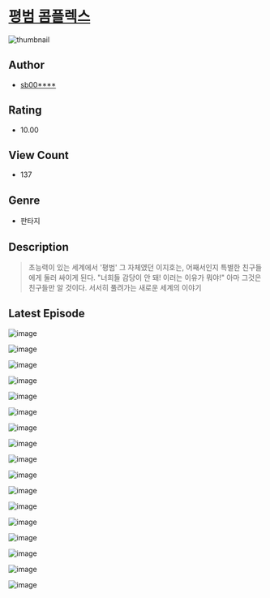 # [평범 콤플렉스](https://comic.naver.com/challenge/list?titleId=811123)
![thumbnail](https://image-comic.pstatic.net/user_contents_data/challenge_comic/2023/05/25/355207/upload_7220225000603988273_480x623.jpeg)

## Author
- [sb00****](https://comic.naver.com/artistTitle?id=355207)

## Rating
- 10.00

## View Count
- 137

## Genre
- 판타지

## Description
> 초능력이 있는 세계에서 '평범' 그 자체였던 이지호는, 어째서인지 특별한 친구들에게 둘러 싸이게 된다. "너희들 감당이 안 돼! 이러는 이유가 뭐야!" 아마 그것은 친구들만 알 것이다. 서서히 풀려가는 새로운 세계의 이야기


## Latest Episode
![image](https://image-comic.pstatic.net/user_contents_data/challenge_comic/2023/05/25/355207/upload_3544385912566068022.jpeg)

![image](https://image-comic.pstatic.net/user_contents_data/challenge_comic/2023/05/25/355207/upload_7075548876911358561.jpeg)

![image](https://image-comic.pstatic.net/user_contents_data/challenge_comic/2023/05/25/355207/upload_7147274423504089446.jpeg)

![image](https://image-comic.pstatic.net/user_contents_data/challenge_comic/2023/05/25/355207/upload_7293637197258831462.jpeg)

![image](https://image-comic.pstatic.net/user_contents_data/challenge_comic/2023/05/25/355207/upload_7147272224464386406.jpeg)

![image](https://image-comic.pstatic.net/user_contents_data/challenge_comic/2023/05/25/355207/upload_7293407412113127009.jpeg)

![image](https://image-comic.pstatic.net/user_contents_data/challenge_comic/2023/05/25/355207/upload_7017231871028638259.jpeg)

![image](https://image-comic.pstatic.net/user_contents_data/challenge_comic/2023/05/25/355207/upload_3906362925886432817.jpeg)

![image](https://image-comic.pstatic.net/user_contents_data/challenge_comic/2023/05/25/355207/upload_3703478655833748066.jpeg)

![image](https://image-comic.pstatic.net/user_contents_data/challenge_comic/2023/05/25/355207/upload_3487581856272245560.jpeg)

![image](https://image-comic.pstatic.net/user_contents_data/challenge_comic/2023/05/25/355207/upload_4063484249089782881.jpeg)

![image](https://image-comic.pstatic.net/user_contents_data/challenge_comic/2023/05/25/355207/upload_7306299168886700086.jpeg)

![image](https://image-comic.pstatic.net/user_contents_data/challenge_comic/2023/05/25/355207/upload_3763095284493727078.jpeg)

![image](https://image-comic.pstatic.net/user_contents_data/challenge_comic/2023/05/25/355207/upload_3487018896893044275.jpeg)

![image](https://image-comic.pstatic.net/user_contents_data/challenge_comic/2023/05/25/355207/upload_7018070790582579506.jpeg)

![image](https://image-comic.pstatic.net/user_contents_data/challenge_comic/2023/05/25/355207/upload_4062639614541915190.jpeg)

![image](https://image-comic.pstatic.net/user_contents_data/challenge_comic/2023/05/25/355207/upload_7378364468870657848.jpeg)
